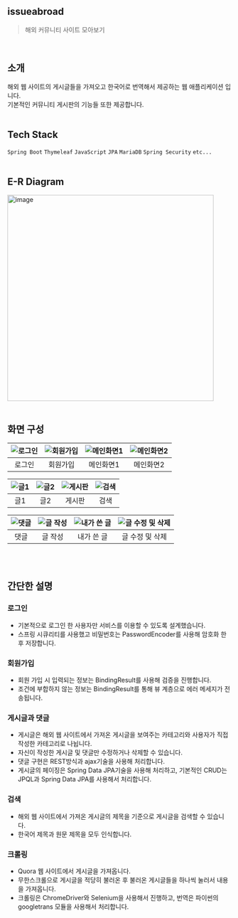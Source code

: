 ## issueabroad
> 해외 커뮤니티 사이트 모아보기
<br>

## 소개
해외 웹 사이트의 게시글들을 가져오고 한국어로 번역해서 제공하는 웹 애플리케이션 입니다. <br>
기본적인 커뮤니티 게시판의 기능들 또한 제공합니다.
<br>
<br>


## Tech Stack
`Spring Boot` `Thymeleaf` `JavaScript` `JPA`  `MariaDB` `Spring Security` `etc...`
<br>
<br>


## E-R Diagram
<img width="464" alt="image" src="https://user-images.githubusercontent.com/85468465/218659944-c114b538-6408-47bd-8351-37cba58fee24.png">
<br>
<br>


## 화면 구성
|![로그인](https://user-images.githubusercontent.com/85468465/218661734-17251cdd-86c5-4eb9-b726-dc63dadd31f3.png)|![회원가입](https://user-images.githubusercontent.com/85468465/218661889-81975410-626c-4238-b722-ffae215e2f95.png)|![메인화면1](https://user-images.githubusercontent.com/85468465/218663767-3b412239-85e3-405e-befe-3179dde4a042.png)|![메인화면2](https://user-images.githubusercontent.com/85468465/218666470-6f86b329-3651-4fa6-a797-d67d6712553e.png)|
|:--:|:--:|:--:|:--:|
|로그인|회원가입|메인화면1|메인화면2|

|![글1](https://user-images.githubusercontent.com/85468465/218667083-844d45d0-458e-4af9-95da-d7f28db09389.png)|![글2](https://user-images.githubusercontent.com/85468465/218667461-32250cde-bda7-4ece-a957-17d366b6f92f.png)|![게시판](https://user-images.githubusercontent.com/85468465/218667773-c7db650b-8e31-40e3-9261-ce16263bc6ca.png)|![검색](https://user-images.githubusercontent.com/85468465/218667968-c50f14d3-a6d1-40b1-9a77-fb813da530b1.png)|
|:--:|:--:|:--:|:--:|
|글1|글2|게시판|검색|

|![댓글](https://user-images.githubusercontent.com/85468465/218668237-12405ce2-8d7e-41cd-994b-9d74fbcf73f8.png)|![글 작성](https://user-images.githubusercontent.com/85468465/218668612-8940e5f4-e589-4fc7-b1a9-69e970381235.png)|![내가 쓴 글](https://user-images.githubusercontent.com/85468465/218669688-bb212e4f-9d81-430e-b7cf-10b5b8d987c9.png)|![글 수정 및 삭제](https://user-images.githubusercontent.com/85468465/218669834-fe477b7a-4743-4de7-8e80-d8ab86f9ab8b.png)|
|:--:|:--:|:--:|:--:|
|댓글|글 작성|내가 쓴 글|글 수정 및 삭제|

<br><br>

## 간단한 설명

### 로그인
- 기본적으로 로그인 한 사용자만 서비스를 이용할 수 있도록 설계했습니다. 
- 스프링 시큐리티를 사용했고 비밀번호는 PasswordEncoder를 사용해 암호화 한 후 저장합니다.


### 회원가입
- 회원 가입 시 입력되는 정보는 BindingResult를 사용해 검증을 진행합니다.
- 조건에 부합하지 않는 정보는 BindingResult를 통해 뷰 계층으로 에러 메세지가 전송됩니다.


### 게시글과 댓글
- 게시글은 해외 웹 사이트에서 가져온 게시글을 보여주는 카테고리와 사용자가 직접 작성한 카테고리로 나뉩니다. 
- 자신이 작성한 게시글 및 댓글만 수정하거나 삭제할 수 있습니다.
- 댓글 구현은 REST방식과 ajax기술을 사용해 처리합니다.
- 게시글의 페이징은 Spring Data JPA기술을 사용해 처리하고, 기본적인 CRUD는 JPQL과 Spring Data JPA를 사용해서 처리합니다.


### 검색
- 해외 웹 사이트에서 가져온 게시글의 제목을 기준으로 게시글을 검색할 수 있습니다.
- 한국어 제목과 원문 제목을 모두 인식합니다.


### 크롤링
- Quora 웹 사이트에서 게시글을 가져옵니다.
- 무한스크롤으로 게시글을 적당히 불러온 후 불러온 게시글들을 하나씩 눌러서 내용을 가져옵니다.
- 크롤링은 ChromeDriver와 Selenium을 사용해서 진행하고, 번역은 파이썬의 googletrans 모듈을 사용해서 처리합니다.



 
 



